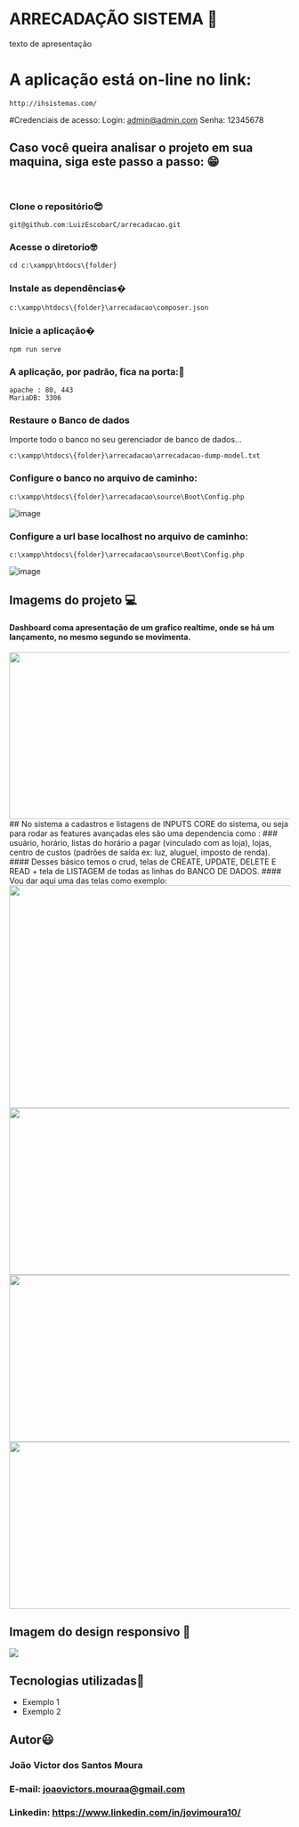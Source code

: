 # ARRECADAÇÃO SISTEMA 📝

texto de apresentação

# A aplicação está on-line no link: 
```
http://ihsistemas.com/
```
#Credenciais de acesso:
Login: admin@admin.com
Senha: 12345678

## Caso você queira analisar o projeto em sua maquina, siga este passo a passo: 😁

<br>

### Clone o repositório😎

```
git@github.com:LuizEscobarC/arrecadacao.git
```

### Acesse o diretorio🤓

```
cd c:\xampp\htdocs\{folder}
```
### Instale as dependências�
```
c:\xampp\htdocs\{folder}\arrecadacao\composer.json
```
### Inicie a aplicação�
```
npm run serve
```
### A aplicação, por padrão, fica na porta:🤗

```
apache : 80, 443
MariaDB: 3306
```

### Restaure o Banco de dados

Importe todo o banco no seu gerenciador de banco de dados...
```
c:\xampp\htdocs\{folder}\arrecadacao\arrecadacao-dump-model.txt
```

### Configure o banco no arquivo de caminho:
```
c:\xampp\htdocs\{folder}\arrecadacao\source\Boot\Config.php
```
![image](https://user-images.githubusercontent.com/54407649/161636869-559a9faa-98fb-445f-9941-ca26d1f55b27.png)


### Configure a url base localhost no arquivo de caminho:
```
c:\xampp\htdocs\{folder}\arrecadacao\source\Boot\Config.php
```
![image](https://user-images.githubusercontent.com/54407649/161637076-249a1467-c7a6-4017-a5de-20883712780b.png)



## Imagems do projeto 💻

#### Dashboard coma  apresentação de um grafico realtime, onde se há um lançamento, no mesmo segundo se movimenta.
<img style="width: 600px; height: 300px" src="https://user-images.githubusercontent.com/54407649/161637293-7018eba8-b4d2-4c73-8d8f-14bf22d5f7d2.png">
##  No sistema a cadastros e listagens de INPUTS CORE do sistema, ou seja para rodar as features avançadas eles são uma dependencia como :
### usuário, horário, listas do horário a pagar (vinculado com as loja), lojas, centro de custos (padrões de saída ex: luz, aluguel, imposto de renda).
#### Desses básico temos o crud, telas de CREATE, UPDATE, DELETE E READ + tela de LISTAGEM de todas as linhas do BANCO DE DADOS.
#### Vou dar aqui uma das telas como exemplo:
<img style="width: 800px; height: 400px" src="https://user-images.githubusercontent.com/54407649/161638316-7a14bae0-9c25-4114-811a-b230ab506830.png">
<img style="width: 600px; height: 300px" src="rota">
<img style="width: 600px; height: 300px" src="rota">
<img style="width: 600px; height: 300px" src="rota">

## Imagem do design responsivo 📱

<img src='rota'>

## Tecnologias utilizadas🦉

<ul>
    <li>Exemplo 1</li>
    <li>Exemplo 2</li>
</ul>

## Autor😃

### João Victor dos Santos Moura
### E-mail: joaovictors.mouraa@gmail.com
### Linkedin: https://www.linkedin.com/in/jovimoura10/
